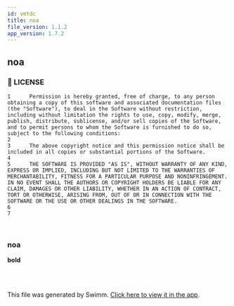 ```yaml
---
id: vmtdc
title: noa
file_version: 1.1.2
app_version: 1.7.2
---
```


## noa
<!-- NOTE-swimm-snippet: the lines below link your snippet to Swimm -->
### 📄 LICENSE
```
1      Permission is hereby granted, free of charge, to any person obtaining a copy of this software and associated documentation files (the "Software"), to deal in the Software without restriction, including without limitation the rights to use, copy, modify, merge, publish, distribute, sublicense, and/or sell copies of the Software, and to permit persons to whom the Software is furnished to do so, subject to the following conditions:
2      
3      The above copyright notice and this permission notice shall be included in all copies or substantial portions of the Software.
4      
5      THE SOFTWARE IS PROVIDED "AS IS", WITHOUT WARRANTY OF ANY KIND, EXPRESS OR IMPLIED, INCLUDING BUT NOT LIMITED TO THE WARRANTIES OF MERCHANTABILITY, FITNESS FOR A PARTICULAR PURPOSE AND NONINFRINGEMENT. IN NO EVENT SHALL THE AUTHORS OR COPYRIGHT HOLDERS BE LIABLE FOR ANY CLAIM, DAMAGES OR OTHER LIABILITY, WHETHER IN AN ACTION OF CONTRACT, TORT OR OTHERWISE, ARISING FROM, OUT OF OR IN CONNECTION WITH THE SOFTWARE OR THE USE OR OTHER DEALINGS IN THE SOFTWARE.
6      
7      
```

<br/>

### noa

**bold**

<br/>

<br/>

This file was generated by Swimm. [Click here to view it in the app](https://swimm-web-app.web.app/repos/Z2l0aHViJTNBJTNBTm9hUmVwbyUzQSUzQU5vYW96ZXI=/docs/vmtdc).
